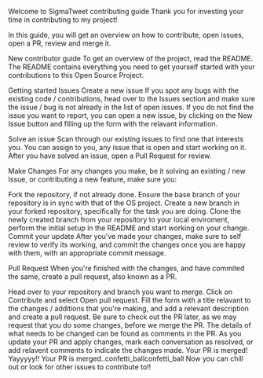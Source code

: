 Welcome to SigmaTweet contributing guide Thank you for investing your time in contributing to my project!

In this guide, you will get an overview on how to contribute, open issues, open a PR, review and merge it.

New contributor guide To get an overview of the project, read the README. The README contains everything you need to get yourself started with your contributions to this Open Source Project.

Getting started Issues Create a new issue If you spot any bugs with the existing code / contributions, head over to the Issues section and make sure the issue / bug is not already in the list of open issues. If you do not find the issue you want to report, you can open a new issue, by clicking on the New Issue button and filling up the form with the relavant information.

Solve an issue Scan through our existing issues to find one that interests you. You can assign to you, any issue that is open and start working on it. After you have solved an issue, open a Pull Request for review.

Make Changes For any changes you make, be it solving an existing / new Issue, or contributing a new feature, make sure you:

Fork the repository, if not already done. Ensure the base branch of your repository is in sync with that of the OS project. Create a new branch in your forked repository, specifically for the task you are doing. Clone the newly created branch from your repository to your local enviroment, perform the initial setup in the README and start working on your change. Commit your update After you've made your changes, make sure to self review to verify its working, and commit the changes once you are happy with them, with an appropriate commit message.

Pull Request When you're finished with the changes, and have commited the same, create a pull request, also known as a PR.

Head over to your repository and branch you want to merge. Click on Contribute and select Open pull request. Fill the form with a title relavant to the changes / additions that you're making, and add a relevant description and create a pull request. Be sure to check out the PR later, as we may request that you do some changes, before we merge the PR. The details of what needs to be changed can be found as comments in the PR. As you update your PR and apply changes, mark each conversation as resolved, or add relavent comments to indicate the changes made. Your PR is merged! Yayyyyy!! Your PR is merged..confetti_ballconfetti_ball Now you can chill out or look for other issues to contribute to!!
